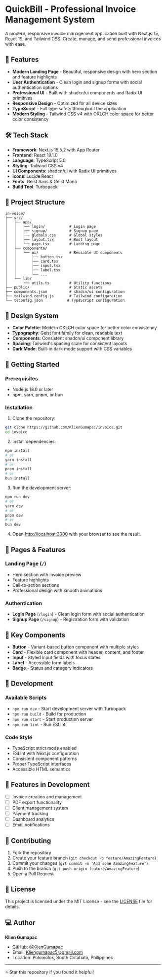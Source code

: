 # QuickBill - Professional Invoice Management System

A modern, responsive invoice management application built with Next.js 15, React 19, and Tailwind CSS. Create, manage, and send professional invoices with ease.

## 🚀 Features

- **Modern Landing Page** - Beautiful, responsive design with hero section and feature highlights
- **User Authentication** - Clean login and signup forms with social authentication options
- **Professional UI** - Built with shadcn/ui components and Radix UI primitives
- **Responsive Design** - Optimized for all device sizes
- **TypeScript** - Full type safety throughout the application
- **Modern Styling** - Tailwind CSS v4 with OKLCH color space for better color consistency

## 🛠️ Tech Stack

- **Framework**: Next.js 15.5.2 with App Router
- **Frontend**: React 19.1.0
- **Language**: TypeScript 5.0
- **Styling**: Tailwind CSS v4
- **UI Components**: shadcn/ui with Radix UI primitives
- **Icons**: Lucide React
- **Fonts**: Geist Sans & Geist Mono
- **Build Tool**: Turbopack

## 📁 Project Structure

```
in-voice/
├── src/
│   ├── app/
│   │   ├── login/           # Login page
│   │   ├── signup/          # Signup page
│   │   ├── globals.css      # Global styles
│   │   ├── layout.tsx       # Root layout
│   │   └── page.tsx         # Landing page
│   ├── components/
│   │   └── ui/              # Reusable UI components
│   │       ├── button.tsx
│   │       ├── card.tsx
│   │       ├── input.tsx
│   │       ├── label.tsx
│   │       └── ...
│   └── lib/
│       └── utils.ts         # Utility functions
├── public/                  # Static assets
├── components.json          # shadcn/ui configuration
├── tailwind.config.js       # Tailwind configuration
└── tsconfig.json           # TypeScript configuration
```

## 🎨 Design System

- **Color Palette**: Modern OKLCH color space for better color consistency
- **Typography**: Geist font family for clean, readable text
- **Components**: Consistent shadcn/ui component library
- **Spacing**: Tailwind's spacing scale for consistent layouts
- **Dark Mode**: Built-in dark mode support with CSS variables

## 🚀 Getting Started

### Prerequisites

- Node.js 18.0 or later
- npm, yarn, pnpm, or bun

### Installation

1. Clone the repository:

```bash
git clone https://github.com/KlienGumapac/invoice.git
cd invoice
```

2. Install dependencies:

```bash
npm install
# or
yarn install
# or
pnpm install
# or
bun install
```

3. Run the development server:

```bash
npm run dev
# or
yarn dev
# or
pnpm dev
# or
bun dev
```

4. Open [http://localhost:3000](http://localhost:3000) with your browser to see the result.

## 📄 Pages & Features

### Landing Page (`/`)

- Hero section with invoice preview
- Feature highlights
- Call-to-action sections
- Professional design with smooth animations

### Authentication

- **Login Page** (`/login`) - Clean login form with social authentication
- **Signup Page** (`/signup`) - Registration form with validation

## 🎯 Key Components

- **Button** - Variant-based button component with multiple styles
- **Card** - Flexible card component with header, content, and footer
- **Input** - Styled input fields with focus states
- **Label** - Accessible form labels
- **Badge** - Status and category indicators

## 🔧 Development

### Available Scripts

- `npm run dev` - Start development server with Turbopack
- `npm run build` - Build for production
- `npm run start` - Start production server
- `npm run lint` - Run ESLint

### Code Style

- TypeScript strict mode enabled
- ESLint with Next.js configuration
- Consistent component patterns
- Proper TypeScript interfaces
- Accessible HTML semantics

## 🌟 Features in Development

- [ ] Invoice creation and management
- [ ] PDF export functionality
- [ ] Client management system
- [ ] Payment tracking
- [ ] Dashboard analytics
- [ ] Email notifications

## 🤝 Contributing

1. Fork the repository
2. Create your feature branch (`git checkout -b feature/AmazingFeature`)
3. Commit your changes (`git commit -m 'Add some AmazingFeature'`)
4. Push to the branch (`git push origin feature/AmazingFeature`)
5. Open a Pull Request

## 📄 License

This project is licensed under the MIT License - see the [LICENSE](LICENSE) file for details.

## 💻 Author

**Klien Gumapac**

- GitHub: [@KlienGumapac](https://github.com/KlienGumapac)
- Email: Kliengumapac5@gmail.com
- Location: Polomolok, South Cotabato, Philippines

---

⭐ Star this repository if you found it helpful!
